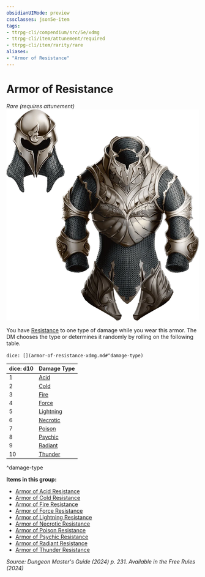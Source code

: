 ```yaml
---
obsidianUIMode: preview
cssclasses: json5e-item
tags:
- ttrpg-cli/compendium/src/5e/xdmg
- ttrpg-cli/item/attunement/required
- ttrpg-cli/item/rarity/rare
aliases: 
- "Armor of Resistance"
---
```

# Armor of Resistance
*Rare (requires attunement)*  
![](Misc%20Files/CLI/compendium/items/img/armor-of-resistance.webp#right)


You have [Resistance](Misc%20Files/CLI/rules/variant-rules/resistance-xphb.md) to one type of damage while you wear this armor. The DM chooses the type or determines it randomly by rolling on the following table.

`dice: [](armor-of-resistance-xdmg.md#^damage-type)`

| dice: d10 | Damage Type |
|-----------|-------------|
| 1 | [Acid](Misc%20Files/CLI/compendium/items/armor-of-acid-resistance-xdmg.md) |
| 2 | [Cold](Misc%20Files/CLI/compendium/items/armor-of-cold-resistance-xdmg.md) |
| 3 | [Fire](Misc%20Files/CLI/compendium/items/armor-of-fire-resistance-xdmg.md) |
| 4 | [Force](Misc%20Files/CLI/compendium/items/armor-of-force-resistance-xdmg.md) |
| 5 | [Lightning](Misc%20Files/CLI/compendium/items/armor-of-lightning-resistance-xdmg.md) |
| 6 | [Necrotic](Misc%20Files/CLI/compendium/items/armor-of-necrotic-resistance-xdmg.md) |
| 7 | [Poison](Misc%20Files/CLI/compendium/items/armor-of-poison-resistance-xdmg.md) |
| 8 | [Psychic](Misc%20Files/CLI/compendium/items/armor-of-psychic-resistance-xdmg.md) |
| 9 | [Radiant](Misc%20Files/CLI/compendium/items/armor-of-radiant-resistance-xdmg.md) |
| 10 | [Thunder](Misc%20Files/CLI/compendium/items/armor-of-thunder-resistance-xdmg.md) |
^damage-type

**Items in this group:**

- [Armor of Acid Resistance](Misc%20Files/CLI/compendium/items/armor-of-acid-resistance-xdmg.md)
- [Armor of Cold Resistance](Misc%20Files/CLI/compendium/items/armor-of-cold-resistance-xdmg.md)
- [Armor of Fire Resistance](Misc%20Files/CLI/compendium/items/armor-of-fire-resistance-xdmg.md)
- [Armor of Force Resistance](Misc%20Files/CLI/compendium/items/armor-of-force-resistance-xdmg.md)
- [Armor of Lightning Resistance](Misc%20Files/CLI/compendium/items/armor-of-lightning-resistance-xdmg.md)
- [Armor of Necrotic Resistance](Misc%20Files/CLI/compendium/items/armor-of-necrotic-resistance-xdmg.md)
- [Armor of Poison Resistance](Misc%20Files/CLI/compendium/items/armor-of-poison-resistance-xdmg.md)
- [Armor of Psychic Resistance](Misc%20Files/CLI/compendium/items/armor-of-psychic-resistance-xdmg.md)
- [Armor of Radiant Resistance](Misc%20Files/CLI/compendium/items/armor-of-radiant-resistance-xdmg.md)
- [Armor of Thunder Resistance](Misc%20Files/CLI/compendium/items/armor-of-thunder-resistance-xdmg.md)

*Source: Dungeon Master's Guide (2024) p. 231. Available in the Free Rules (2024)*